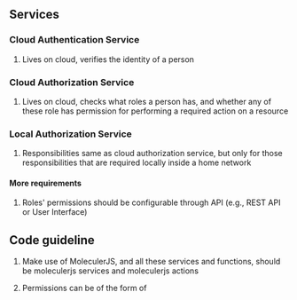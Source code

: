 ## Services
### Cloud Authentication Service
1. Lives on cloud, verifies the identity of a person

### Cloud Authorization Service
1. Lives on cloud, checks what roles a person has, and whether any of these role
has permission for performing a required action on a resource

### Local Authorization Service
1. Responsibilities same as cloud authorization service, but only for those responsibilities that are 
required locally inside a home network

#### More requirements 
1. Roles' permissions should be configurable through API (e.g., REST API or User Interface)
## Code guideline 
1. Make use of MoleculerJS, and all these services and functions, should be moleculerjs services and 
moleculerjs actions

1. Permissions can be of the form of 
